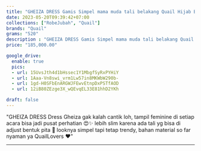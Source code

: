 ```yaml
---
title: "GHEIZA DRESS Gamis Simpel mama muda tali belakang Quail Hijab Bahan Cotton Airflow Import"
date: 2023-05-20T09:39:42+07:00
collections: ["RobeJubah", "Quail"]
brands: "Quail"
grams: "520"
description : "GHEIZA DRESS Gamis Simpel mama muda tali belakang Quail Hijab Bahan Cotton Airflow Import"
price: "185,000.00"

google_drive:
  enable: true
  pics:
  - url: 15UvsJth4d1bHssec1Y1MbgfSyRxPYHiY
  - url: 1Aaa-Vn8swi_vrm1Lw57in8MKWbW290b-
  - url: 1gd-H0SFbEnARGWJFEwvEtnpDxPSTfAOD
  - url: 12iB80ZEzge3X_wQEvqEL33E81hhD2YKh

draft: false
---
```


"GHEIZA DRESS 
Dress Gheiza gak kalah cantik loh, tampil feminine di setiap acara bisa jadi pusat perhatian 😍✨ lebih slim karena ada tali yg bisa di adjust bentuk pita 🥰 looknya simpel tapi tetap trendy, bahan material so far nyaman ya QuailLovers ❤️"

---    
  
